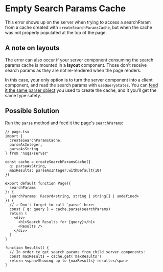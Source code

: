 # Empty Search Params Cache

This error shows up on the server when trying to access a searchParam from
a cache created with `createSearchParamsCache`, but when the cache was not
properly populated at the top of the page.

## A note on layouts

The error can also occur if your server component consuming the search params
cache is mounted in a **layout** component. Those don't receive search params as
they are not re-rendered when the page renders.

In this case, your only option is to turn the server component into a client
component, and read the search params with `useQueryStates`. You can
[feed it the same parser object](https://github.com/47ng/nuqs#accessing-searchparams-in-server-components)
you used to create the cache, and it you'll get the same
type safety.

## Possible Solution

Run the `parse` method and feed it the page's `searchParams`:

```tsx
// page.tsx
import {
  createSearchParamsCache,
  parseAsInteger,
  parseAsString
} from 'nuqs/server'

const cache = createSearchParamsCache({
  q: parseAsString,
  maxResults: parseAsInteger.withDefault(10)
})

export default function Page({
  searchParams
}: {
  searchParams: Record<string, string | string[] | undefined>
}) {
  // ⚠️ Don't forget to call `parse` here:
  const { q: query } = cache.parse(searchParams)
  return (
    <div>
      <h1>Search Results for {query}</h1>
      <Results />
    </div>
  )
}

function Results() {
  // In order to get search params from child server components:
  const maxResults = cache.get('maxResults')
  return <span>Showing up to {maxResults} results</span>
}
```
